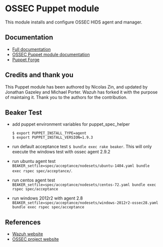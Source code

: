 # OSSEC Puppet module

This module installs and configure OSSEC HIDS agent and manager.

## Documentation

* [Full documentation](http://documentation.wazuh.com)
* [OSSEC Puppet module documentation](https://documentation.wazuh.com/1.1/ossec_puppet.html)
* [Puppet Forge](https://forge.puppetlabs.com/wazuh/ossec)

## Credits and thank you

This Puppet module has been authored by Nicolas Zin, and updated by Jonathan Gazeley and Michael Porter. Wazuh has forked it with the purpose of maintaing it. Thank you to the authors for the contribution.

## Beaker Test

* add puppet environment variables for puppet_spec_helper

  ```
  $ export PUPPET_INSTALL_TYPE=agent
  $ export PUPPET_INSTALL_VERSION=1.9.3
  ```

* run default acceptance test `$ bundle exec rake beaker`. This will only execute the windows test with ossec agent 2.9.2
* run ubuntu agent test `BEAKER_setfile=spec/acceptance/nodesets/ubuntu-1404.yaml bundle exec rspec spec/acceptance/`.
* run centos agent test `BEAKER_setfile=spec/acceptance/nodesets/centos-72.yaml bundle exec rspec spec/acceptance`
* run windows 2012r2 with agent 2.8 `BEAKER_setfile=spec/acceptance/nodesets/windows-2012r2-ossec28.yaml bundle exec rspec spec/acceptance`

## References

* [Wazuh website](http://wazuh.com)
* [OSSEC project website](http://ossec.github.io)

